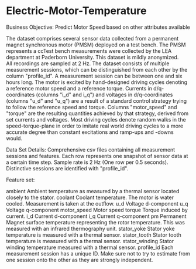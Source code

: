# Electric-Motor-Temperature

Business Objective:
Predict Motor Speed based on other attributes available

The dataset comprises several sensor data collected from a permanent magnet synchronous motor (PMSM) deployed on a test bench. The PMSM represents a ccTest bench measurements were collected by the LEA department at Paderborn University. This dataset is mildly anonymized.  
All recordings are sampled at 2 Hz. The dataset consists of multiple measurement sessions, which can be distinguished from each other by the column "profile_id". A measurement session can be between one and six hours long.
The motor is excited by hand-designed driving cycles denoting a reference motor speed and a reference torque. Currents in d/q-coordinates (columns "i_d" and i_q") and voltages in d/q-coordinates (columns "u_d" and "u_q") are a result of a standard control strategy trying to follow the reference speed and torque. Columns "motor_speed" and "torque" are the resulting quantities achieved by that strategy, derived from set currents and voltages.
Most driving cycles denote random walks in the speed-torque-plane in order to imitate real world driving cycles to a more accurate degree than constant excitations and ramp-ups and -downs would.

Data Set Details:
Comprehensive csv files containing all measurement sessions and features. Each row represents one snapshot of sensor data at a certain time step. Sample rate is 2 Hz (One row per 0.5 seconds). Distinctive sessions are identified with "profile_id".


Feature set:

ambient
Ambient temperature as measured by a thermal sensor located closely to the stator.
coolant
Coolant temperature. The motor is water cooled. Measurement is taken at the outflow.
u_d
Voltage d-component
u_q
Voltage q-component
motor_speed
Motor speed
torque
Torque induced by current.
i_d
Current d-component
i_q
Current q-component
pm
Permanent Magnet surface temperature representing the rotor temperature. This was measured with an infrared thermography unit.
stator_yoke
Stator yoke temperature is measured with a thermal sensor.
stator_tooth
Stator tooth temperature is measured with a thermal sensor.
stator_winding
Stator winding temperature measured with a thermal sensor.
profile_id
Each measurement session has a unique ID. Make sure not to try to estimate from one session onto the other as they are strongly independent.
